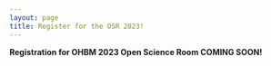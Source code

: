 ```yaml
---
layout: page
title: Register for the OSR 2023!
---
```



**Registration for OHBM 2023 Open Science Room COMING SOON!**

<!-- <p align="justify">
If you are registerted you will find the passwords you need to join our live events at the Open Science SIG space. Please check out the OHBM schedule for OSR related events, search for "OSR". All showed events will take you to the right place and contain the log in information you need. 
</p>

<iframe width="640px" height= "480px" src= "https://forms.office.com/r/SKHg0yBJAW" frameborder= "0" marginwidth= "0" marginheight= "0" style= "border: none; max-width:100%; max-height:100vh" allowfullscreen webkitallowfullscreen mozallowfullscreen msallowfullscreen> </iframe> -->
